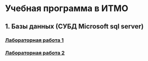 # Учебная программа в ИТМО 

## 1. Базы данных (СУБД Microsoft sql server)

### [Лабораторная работа 1](https://github.com/ForwardMoth/ITMO_term/blob/main/%D0%B1%D0%B0%D0%B7%D1%8B%20%D0%B4%D0%B0%D0%BD%D0%BD%D1%8B%D1%85/lab1.md)

### [Лабораторная работа 2](https://github.com/ForwardMoth/ITMO_term/blob/main/%D0%B1%D0%B0%D0%B7%D1%8B%20%D0%B4%D0%B0%D0%BD%D0%BD%D1%8B%D1%85/lab2.md)


